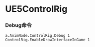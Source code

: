 # UE5ControlRig

### Debug命令

```
a.AnimNode.ControlRig.Debug 1
ControlRig.EnableDrawInterfaceInGame 1
```


